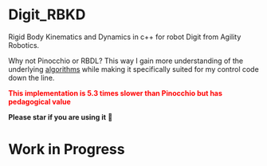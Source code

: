 # Digit_RBKD
Rigid Body Kinematics and Dynamics in c++ for robot Digit from Agility Robotics. 

Why not Pinocchio or RBDL? This way I gain more understanding of the underlying [algorithms](https://royfeatherstone.org/spatial/v2/) while making it specifically suited for my control code down the line. 

<font color='red'>**This implementation is 5.3 times slower than Pinocchio but has pedagogical value**</font>


**Please star if you are using it** :pleading_face:
# Work in Progress

